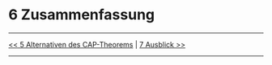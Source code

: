 # 6 Zusammenfassung




***

[<< 5 Alternativen des CAP-Theorems](5_Alternativen_des_CAP-Theorems.md) | [7 Ausblick >>](7_Ausblick.md)

***
